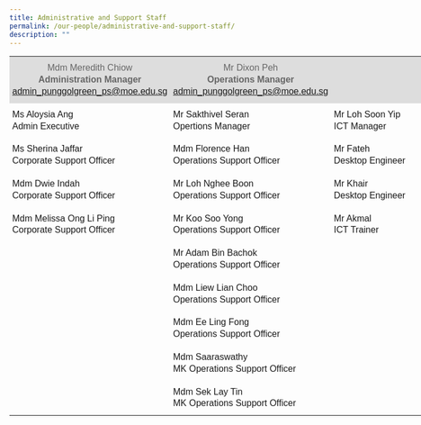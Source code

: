 ```yaml
---
title: Administrative and Support Staff
permalink: /our-people/administrative-and-support-staff/
description: ""
---
```

<table style="width: 780px">
   <colgroup><col style="width:33%"><col style="width:33%"><col style="width:33%"></colgroup>
      <tbody><tr>
         <th style="padding:10px 5px; vertical-align:middle; line-height:1.3; font-size:16px; font-family:Arial; background-color:#DDD; color:#666; font-weight:normal">Mdm Meredith Chiow<br><b>Administration Manager</b><br><a href="mailto:admin_punggolgreen_ps@moe.edu.sg">admin_punggolgreen_ps@moe.edu.sg</a></th>
         <th style="padding:10px 5px; vertical-align:middle; line-height:1.3; font-size:16px; font-family:Arial; background-color:#DDD; color:#666; font-weight:normal">Mr Dixon Peh<br><b>Operations Manager</b><br><a href="mailto:admin_punggolgreen_ps@moe.edu.sg">admin_punggolgreen_ps@moe.edu.sg</a></th>
         <th style="background-color:#DDD"></th>
      </tr>
      <tr>
         <td style="padding:10px 5px; vertical-align:middle; line-height:1.3; font-size:16px; font-family:Arial; text-align:justify;">Ms Aloysia Ang<br>Admin Executive</td>
         <td style="padding:10px 5px; vertical-align:middle; line-height:1.3; font-size:16px; font-family:Arial; text-align:justify;">Mr Sakthivel Seran <br>Opertions Manager</td>
         <td style="padding:10px 5px; vertical-align:middle; line-height:1.3; font-size:16px; font-family:Arial; text-align:justify;">Mr Loh Soon Yip<br>ICT Manager</td>
      </tr>
      <tr>
         <td style="padding:10px 5px; vertical-align:middle; line-height:1.3; font-size:16px; font-family:Arial; text-align:justify;">Ms Sherina Jaffar<br>Corporate Support Officer</td>
	<td style="padding:10px 5px; vertical-align:middle; line-height:1.3; font-size:16px; font-family:Arial; text-align:justify;">Mdm Florence Han <br>Operations Support Officer</td>
        <td style="padding:10px 5px; vertical-align:middle; line-height:1.3; font-size:16px; font-family:Arial; text-align:justify;">Mr Fateh<br>Desktop Engineer</td>
      </tr>
      <tr>
         <td style="padding:10px 5px; vertical-align:middle; line-height:1.3; font-size:16px; font-family:Arial; text-align:justify;">Mdm Dwie Indah<br>Corporate Support Officer</td>
	<td style="padding:10px 5px; vertical-align:middle; line-height:1.3; font-size:16px; font-family:Arial; text-align:justify;">Mr Loh Nghee Boon<br>Operations Support Officer</td>
         <td style="padding:10px 5px; vertical-align:middle; line-height:1.3; font-size:16px; font-family:Arial; text-align:justify;">Mr Khair<br>Desktop Engineer<br></td>
      </tr>
      <tr>
         <td style="padding:10px 5px; vertical-align:middle; line-height:1.3; font-size:16px; font-family:Arial; text-align:justify;">Mdm Melissa Ong Li Ping<br>Corporate Support Officer<br></td>
	<td style="padding:10px 5px; vertical-align:middle; line-height:1.3; font-size:16px; font-family:Arial; text-align:justify;">Mr Koo Soo Yong<br>Operations Support Officer</td>
	<td style="padding:10px 5px; vertical-align:middle; line-height:1.3; font-size:16px; font-family:Arial; text-align:justify;">Mr Akmal<br>ICT Trainer</td>
      </tr>
      <tr>
         <td></td>
	<td style="padding:10px 5px; vertical-align:middle; line-height:1.3; font-size:16px; font-family:Arial; text-align:justify;">Mr Adam Bin Bachok<br>Operations Support Officer</td>
	<td></td>
      </tr>
      <tr>
         <td></td>
          <td style="padding:10px 5px; vertical-align:middle; line-height:1.3; font-size:16px; font-family:Arial; text-align:justify;">Mdm Liew Lian Choo <br>Operations Support Officer</td>
         <td></td>
      </tr>
      <tr>
         <td></td>
         <td style="padding:10px 5px; vertical-align:middle; line-height:1.3; font-size:16px; font-family:Arial; text-align:justify;">Mdm Ee Ling Fong<br>Operations Support Officer</td>
         <td></td>
      </tr>
      <tr>
         <td></td>
         <td style="padding:10px 5px; vertical-align:middle; line-height:1.3; font-size:16px; font-family:Arial; text-align:justify;">Mdm Saaraswathy<br>MK Operations Support Officer</td>
         <td></td>
      </tr>
	<tr>
         <td></td>
	<td style="padding:10px 5px; vertical-align:middle; line-height:1.3; font-size:16px; font-family:Arial; text-align:justify;">Mdm Sek Lay Tin<br>MK Operations Support Officer</td>
         <td></td>
      </tr>
</tbody></table>